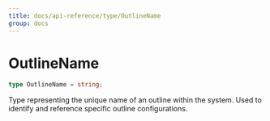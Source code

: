 ```yaml
---
title: docs/api-reference/type/OutlineName
group: docs
---
```


# OutlineName

```ts
type OutlineName = string;
```

Type representing the unique name of an outline within the system.
Used to identify and reference specific outline configurations.
